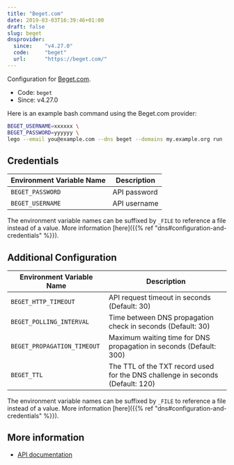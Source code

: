 ```yaml
---
title: "Beget.com"
date: 2019-03-03T16:39:46+01:00
draft: false
slug: beget
dnsprovider:
  since:    "v4.27.0"
  code:     "beget"
  url:      "https://beget.com/"
---
```


<!-- THIS DOCUMENTATION IS AUTO-GENERATED. PLEASE DO NOT EDIT. -->
<!-- providers/dns/beget/beget.toml -->
<!-- THIS DOCUMENTATION IS AUTO-GENERATED. PLEASE DO NOT EDIT. -->


Configuration for [Beget.com](https://beget.com/).


<!--more-->

- Code: `beget`
- Since: v4.27.0


Here is an example bash command using the Beget.com provider:

```bash
BEGET_USERNAME=xxxxxx \
BEGET_PASSWORD=yyyyyy \
lego --email you@example.com --dns beget --domains my.example.org run
```




## Credentials

| Environment Variable Name | Description |
|-----------------------|-------------|
| `BEGET_PASSWORD` | API password |
| `BEGET_USERNAME` | API username |

The environment variable names can be suffixed by `_FILE` to reference a file instead of a value.
More information [here]({{% ref "dns#configuration-and-credentials" %}}).


## Additional Configuration

| Environment Variable Name | Description |
|--------------------------------|-------------|
| `BEGET_HTTP_TIMEOUT` | API request timeout in seconds (Default: 30) |
| `BEGET_POLLING_INTERVAL` | Time between DNS propagation check in seconds (Default: 30) |
| `BEGET_PROPAGATION_TIMEOUT` | Maximum waiting time for DNS propagation in seconds (Default: 300) |
| `BEGET_TTL` | The TTL of the TXT record used for the DNS challenge in seconds (Default: 120) |

The environment variable names can be suffixed by `_FILE` to reference a file instead of a value.
More information [here]({{% ref "dns#configuration-and-credentials" %}}).




## More information

- [API documentation](https://beget.com/ru/kb/api/funkczii-upravleniya-dns)

<!-- THIS DOCUMENTATION IS AUTO-GENERATED. PLEASE DO NOT EDIT. -->
<!-- providers/dns/beget/beget.toml -->
<!-- THIS DOCUMENTATION IS AUTO-GENERATED. PLEASE DO NOT EDIT. -->
